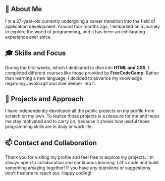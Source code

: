 ## 🐧 About Me
I'm a 27-year-old currently undergoing a career transition into the field of application development. Around four months ago, I embarked on a journey to explore the world of programming, and it has been an exhilarating experience ever since.

## 🎓 Skills and Focus
During the first weeks, which I dedicated to dive into **HTML and CSS**, I completed different courses like those provided by **FreeCodeCamp**. Rather than learning a new language, I decided to advance my knowledge regarding JavaScript and dive deeper into it.

## 🔭 Projects and Approach
I have independently developed all the public projects on my profile from scratch on my own.
To realize those projects is a pleasure for me and helps me stay motivated and to carry on, because it shows how useful those programming skills are in daily or work life. 

## 📫 Contact and Collaboration
Thank you for visiting my profile and feel free to explore my projects. I'm always open to collaboration and continuous learning. Let's code and build something amazing together! If you have any questions or suggestions, don't hesitate to reach out. Happy coding!



<!--
**Fubge/Fubge** is a ✨ _special_ ✨ repository because its `README.md` (this file) appears on your GitHub profile.

Here are some ideas to get you started:

- 🔭 I’m currently working on ...
- 🌱 I’m currently learning ...
- 👯 I’m looking to collaborate on ...
- 🤔 I’m looking for help with ...
- 💬 Ask me about ...
- 📫 How to reach me: ...
- 😄 Pronouns: ...
- ⚡ Fun fact: ...
-->
